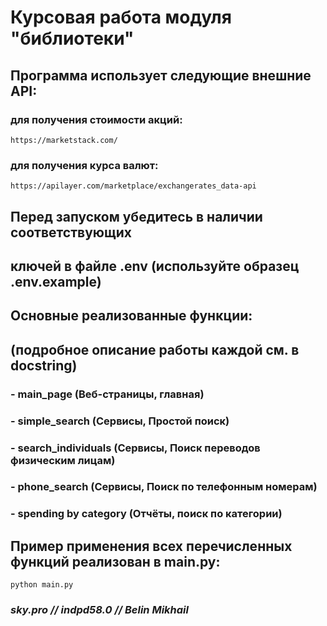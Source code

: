 # Курсовая работа модуля "библиотеки"

## Программа использует следующие внешние API:
### для получения стоимости акций:
    https://marketstack.com/
### для получения курса валют:
    https://apilayer.com/marketplace/exchangerates_data-api

## Перед запуском убедитесь в наличии соответствующих
## ключей в файле .env (используйте образец .env.example)

## Основные реализованные функции:
## (подробное описание работы каждой см. в docstring)
###  - main_page (Веб-страницы, главная)
###  - simple_search (Сервисы, Простой поиск)
###  - search_individuals (Сервисы, Поиск переводов физическим лицам)
###  - phone_search (Сервисы, Поиск по телефонным номерам)
###  - spending by category (Отчёты, поиск по категории)

## Пример применения всех перечисленных функций реализован в main.py:
```shell
python main.py
```

### _sky.pro // indpd58.0 // Belin Mikhail_
